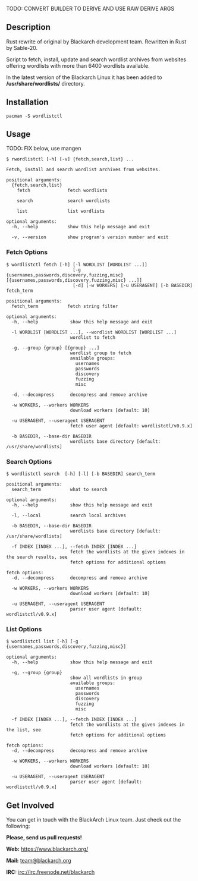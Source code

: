 TODO: CONVERT BUILDER TO DERIVE AND USE RAW DERIVE ARGS

## Description

Rust rewrite of original by Blackarch development team. Rewritten in Rust by Sable-20.

Script to fetch, install, update and search wordlist archives from websites
offering wordlists with more than 6400 wordlists available.

In the latest version of the Blackarch Linux it has been added to
**/usr/share/wordlists/** directory.

## Installation

`pacman -S wordlistctl`

## Usage

TODO: FIX below, use mangen

```
$ rwordlistctl [-h] [-v] {fetch,search,list} ...

Fetch, install and search wordlist archives from websites.

positional arguments:
  {fetch,search,list}
    fetch              fetch wordlists

    search             search wordlists

    list               list wordlists

optional arguments:
  -h, --help           show this help message and exit

  -v, --version        show program's version number and exit
```
### Fetch Options
```
$ wordlistctl fetch [-h] [-l WORDLIST [WORDLIST ...]]
                         [-g {usernames,passwords,discovery,fuzzing,misc} [{usernames,passwords,discovery,fuzzing,misc} ...]]
                         [-d] [-w WORKERS] [-u USERAGENT] [-b BASEDIR] fetch_term

positional arguments:
  fetch_term           fetch string filter

optional arguments:
  -h, --help            show this help message and exit

  -l WORDLIST [WORDLIST ...], --wordlist WORDLIST [WORDLIST ...]
                        wordlist to fetch

  -g, --group {group} [{group} ...]
                        wordlist group to fetch
                        available groups:
                          usernames
                          passwords
                          discovery
                          fuzzing
                          misc

  -d, --decompress      decompress and remove archive

  -w WORKERS, --workers WORKERS
                        download workers [default: 10]

  -u USERAGENT, --useragent USERAGENT
                        fetch user agent [default: wordlistctl/v0.9.x]

  -b BASEDIR, --base-dir BASEDIR
                        wordlists base directory [default: /usr/share/wordlists]

```


### Search Options
```
$ wordlistctl search  [-h] [-l] [-b BASEDIR] search_term

positional arguments:
  search_term           what to search

optional arguments:
  -h, --help            show this help message and exit

  -l, --local           search local archives

  -b BASEDIR, --base-dir BASEDIR
                        wordlists base directory [default: /usr/share/wordlists]

  -f INDEX [INDEX ...], --fetch INDEX [INDEX ...]
                        fetch the wordlists at the given indexes in the search results, see
                        fetch options for additional options

fetch options:
  -d, --decompress      decompress and remove archive

  -w WORKERS, --workers WORKERS
                        download workers [default: 10]

  -u USERAGENT, --useragent USERAGENT
                        parser user agent [default: wordlistctl/v0.9.x]
```

### List Options
```
$ wordlistctl list [-h] [-g {usernames,passwords,discovery,fuzzing,misc}]

optional arguments:
  -h, --help            show this help message and exit

  -g, --group {group}
                        show all wordlists in group
                        available groups:
                          usernames
                          passwords
                          discovery
                          fuzzing
                          misc

  -f INDEX [INDEX ...], --fetch INDEX [INDEX ...]
                        fetch the wordlists at the given indexes in the list, see
                        fetch options for additional options

fetch options:
  -d, --decompress      decompress and remove archive

  -w WORKERS, --workers WORKERS
                        download workers [default: 10]

  -u USERAGENT, --useragent USERAGENT
                        parser user agent [default: wordlistctl/v0.9.x]
```

## Get Involved

You can get in touch with the BlackArch Linux team. Just check out the following:

**Please, send us pull requests!**

**Web:** https://www.blackarch.org/

**Mail:** team@blackarch.org

**IRC:** [irc://irc.freenode.net/blackarch](irc://irc.freenode.net/blackarch)
